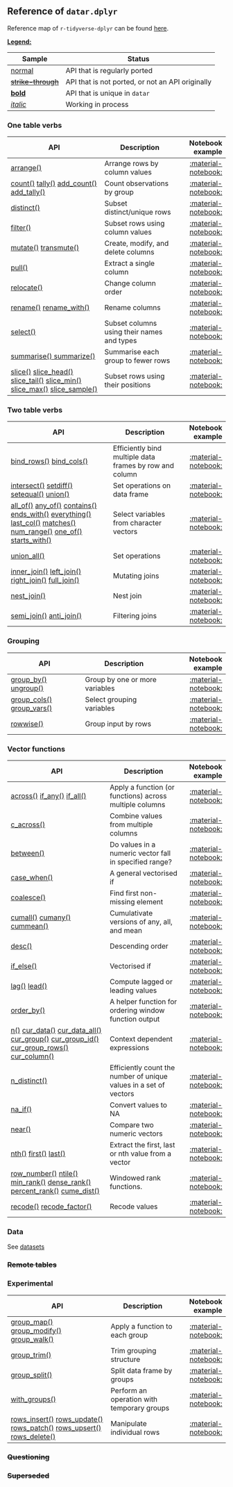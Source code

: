 <style>
.md-typeset__table {
   min-width: 100%;
}

.md-typeset table:not([class]) {
    display: table;
    max-width: 80%;
}
</style>

## Reference of `datar.dplyr`

Reference map of `r-tidyverse-dplyr` can be found [here][1].

<u>**Legend:**</u>

|Sample|Status|
|---|---|
|[normal]()|API that is regularly ported|
|<s>[strike-through]()</s>|API that is not ported, or not an API originally|
|[**bold**]()|API that is unique in `datar`|
|[_italic_]()|Working in process|

### One table verbs

|API|Description|Notebook example|
|---|---|---:|
|[arrange()][2]|Arrange rows by column values| [:material-notebook:][3] |
|[count()][4] [tally()][5] [add_count()][6] [add_tally()][7]|Count observations by group| [:material-notebook:][8] |
|[distinct()][9]|Subset distinct/unique rows| [:material-notebook:][10] |
|[filter()][11]|Subset rows using column values| [:material-notebook:][12] |
|[mutate()][13] [transmute()][14]|Create, modify, and delete columns| [:material-notebook:][15] |
|[pull()][16]|Extract a single column| [:material-notebook:][17] |
|[relocate()][18]|Change column order| [:material-notebook:][19] |
|[rename()][20] [rename_with()][21]|Rename columns| [:material-notebook:][22] |
|[select()][23]|	Subset columns using their names and types| [:material-notebook:][24] |
|[summarise() summarize()][25]| Summarise each group to fewer rows| [:material-notebook:][26] |
|[slice()][27] [slice_head()][28] [slice_tail()][29] [slice_min()][30] [slice_max()][31] [slice_sample()][32]| Subset rows using their positions| [:material-notebook:][33] |

### Two table verbs

|API|Description|Notebook example|
|---|---|---:|
|[bind_rows()][34] [bind_cols()][35]|Efficiently bind multiple data frames by row and column|[:material-notebook:][36]|
|[intersect()][37] [setdiff()][38] [setequal()][39] [union()][40]|Set operations on data frame|[:material-notebook:][41]|
|[all_of()][42] [any_of()][43] [contains()][44] [ends_with()][45] [everything()][46] [last_col()][47] [matches()][48] [num_range()][49] [one_of()][50] [starts_with()][51]|Select variables from character vectors|[:material-notebook:][52]|
|[union_all()][53]|Set operations|[:material-notebook:][54]|
|[inner_join()][55] [left_join()][56] [right_join()][57] [full_join()][58]|Mutating joins|[:material-notebook:][59]|
|[nest_join()][60]|Nest join|[:material-notebook:][61]|
|[semi_join()][62] [anti_join()][63]|Filtering joins|[:material-notebook:][64]|

### Grouping

|API|Description|Notebook example|
|---|---|---:|
|[group_by()][65] [ungroup()][66]|Group by one or more variables|[:material-notebook:][67]|
|[group_cols() group_vars()][68]|Select grouping variables|[:material-notebook:][69]|
|[rowwise()][70]|Group input by rows|[:material-notebook:][71]|

### Vector functions

|API|Description|Notebook example|
|---|---|---:|
|[across()][72] [if_any()][73] [if_all()][74]|Apply a function (or functions) across multiple columns|[:material-notebook:][75]|
|[c_across()][76]|Combine values from multiple columns|[:material-notebook:][77]|
|[between()][78]|Do values in a numeric vector fall in specified range?|[:material-notebook:][79]|
|[case_when()][80]|A general vectorised if|[:material-notebook:][81]|
|[coalesce()][82]|Find first non-missing element|[:material-notebook:][83]|
|[cumall()][84] [cumany()][85] [cummean()][86]|Cumulativate versions of any, all, and mean|[:material-notebook:][87]|
|[desc()][88]|Descending order|[:material-notebook:][89]|
|[if_else()][90]|Vectorised if|[:material-notebook:][91]|
|[lag()][92] [lead()][93]|Compute lagged or leading values|[:material-notebook:][94]|
|[order_by()][95]|A helper function for ordering window function output|[:material-notebook:][96]|
|[n()][97] [cur_data()][98] [cur_data_all()][99] [cur_group()][100] [cur_group_id()][101] [cur_group_rows()][102] [cur_column()][103]|Context dependent expressions|[:material-notebook:][104]|
|[n_distinct()][105]|Efficiently count the number of unique values in a set of vectors|[:material-notebook:][106]|
|[na_if()][107]|Convert values to NA|[:material-notebook:][108]|
|[near()][109]|Compare two numeric vectors|[:material-notebook:][110]|
|[nth()][111] [first()][112] [last()][113]|Extract the first, last or nth value from a vector|[:material-notebook:][114]|
|[row_number()][115] [ntile()][116] [min_rank()][117] [dense_rank()][118] [percent_rank()][119] [cume_dist()][120]|Windowed rank functions.|[:material-notebook:][121]|
|[recode()][122] [recode_factor()][123]|Recode values|[:material-notebook:][124]|

### Data

See [datasets][125]

### <s>Remote tables</s>

### Experimental

|API|Description|Notebook example|
|---|---|---:|
|[group_map()][126] [group_modify()][127] [group_walk()][128]|Apply a function to each group|[:material-notebook:][129]|
|[group_trim()][130]|Trim grouping structure|[:material-notebook:][131]|
|[group_split()][132]|Split data frame by groups|[:material-notebook:][133]|
|[with_groups()][134]|Perform an operation with temporary groups|[:material-notebook:][135]|
|[rows_insert()][136] [rows_update()][137] [rows_patch()][138] [rows_upsert()][139] [rows_delete()][140]|Manipulate individual rows|[:material-notebook:][141]|

### <s>Questioning</s>

### <s>Superseded</s>


[1]: https://dplyr.tidyverse.org/reference/index.html
[2]: ../../api/datar.dplyr.arrange/#datar.dplyr.arrange.arrange
[3]: ../../notebooks/arrange
[4]: ../../api/datar.dplyr.count_tally/#datar.dplyr.count_tally.count
[5]: ../../api/datar.dplyr.count_tally/#datar.dplyr.count_tally.tally
[6]: ../../api/datar.dplyr.count_tally/#datar.dplyr.count_tally.add_count
[7]: ../../api/datar.dplyr.count_tally/#datar.dplyr.count_tally.add_tally
[8]: ../../notebooks/count
[9]: ../../api/datar.dplyr.distinct/#datar.dplyr.distinct.distinct
[10]: ../../notebooks/distinct
[11]: ../../api/datar.dplyr.filter/#datar.dplyr.filter.filter
[12]: ../../notebooks/filter
[13]: ../../api/datar.dplyr.mutate/#datar.dplyr.mutate.mutate
[14]: ../../api/datar.dplyr.mutate/#datar.dplyr.mutate.transmutate
[15]: ../../notebooks/mutate
[16]: ../../api/datar.dplyr.pull/#datar.dplyr.pull.pull
[17]: ../../notebooks/pull
[18]: ../../api/datar.dplyr.relocate/#datar.dplyr.relocate.relocate
[19]: ../../notebooks/relocate
[20]: ../../api/datar.dplyr.rename/#datar.dplyr.rename.rename
[21]: ../../api/datar.dplyr.rename/#datar.dplyr.rename.rename_with
[22]: ../../notebooks/rename
[23]: ../../api/datar.dplyr.select/#datar.dplyr.select.select
[24]: ../../notebooks/select
[25]: ../../api/datar.dplyr.summarise/#datar.dplyr.summarise.summarise
[26]: ../../notebooks/summarise
[27]: ../../api/datar.dplyr.slice/#datar.dplyr.slice.slice
[28]: ../../api/datar.dplyr.slice/#datar.dplyr.slice.slice_head
[29]: ../../api/datar.dplyr.slice/#datar.dplyr.slice.slice_tail
[30]: ../../api/datar.dplyr.slice/#datar.dplyr.slice.slice_min
[31]: ../../api/datar.dplyr.slice/#datar.dplyr.slice.slice_max
[32]: ../../api/datar.dplyr.slice/#datar.dplyr.slice.slice_sample
[33]: ../../notebooks/slice
[34]: ../../api/datar.dplyr.bind/#datar.dplyr.bind.bind_rows
[35]: ../../api/datar.dplyr.bind/#datar.dplyr.bind.bind_cols
[36]: ../../notebooks/bind
[37]: ../../api/datar.base.verbs/#datar.base.verbs.intersect
[38]: ../../api/datar.base.verbs/#datar.base.verbs.setdiff
[39]: ../../api/datar.base.verbs/#datar.base.verbs.seqequal
[40]: ../../api/datar.base.verbs/#datar.base.verbs.union
[41]: ../../notebooks/setops
[42]: ../../api/datar.dplyr.tidyselect/#datar.dplyr.tidyselect.all_of
[43]: ../../api/datar.dplyr.tidyselect/#datar.dplyr.tidyselect.any_of
[44]: ../../api/datar.dplyr.tidyselect/#datar.dplyr.tidyselect.contains
[45]: ../../api/datar.dplyr.tidyselect/#datar.dplyr.tidyselect.ends_with
[46]: ../../api/datar.dplyr.tidyselect/#datar.dplyr.tidyselect.everything
[47]: ../../api/datar.dplyr.tidyselect/#datar.dplyr.tidyselect.last_col
[48]: ../../api/datar.dplyr.tidyselect/#datar.dplyr.tidyselect.matches
[49]: ../../api/datar.dplyr.tidyselect/#datar.dplyr.tidyselect.num_range
[50]: ../../api/datar.dplyr.tidyselect/#datar.dplyr.tidyselect.one_of
[51]: ../../api/datar.dplyr.tidyselect/#datar.dplyr.tidyselect.starts_with
[52]: ../../notebooks/select
[53]: ../../api/datar.dplyr.sets/#datar.dplyr.sets.union_all
[54]: ../../notebooks/select
[55]: ../../api/datar.dplyr.join/#datar.dplyr.join.inner_join
[56]: ../../api/datar.dplyr.join/#datar.dplyr.join.left_join
[57]: ../../api/datar.dplyr.join/#datar.dplyr.join.right_join
[58]: ../../api/datar.dplyr.join/#datar.dplyr.join.full_join
[59]: ../../notebooks/mutate-joins
[60]: ../../api/datar.dplyr.join/#datar.dplyr.join.nest_join
[61]: ../../notebooks/nest-join
[62]: ../../api/datar.dplyr.join/#datar.dplyr.join.semi_join
[63]: ../../api/datar.dplyr.join/#datar.dplyr.join.anti_join
[64]: ../../notebooks/filter-joins
[65]: ../../api/datar.dplyr.group_by/#datar.dplyr.group_by.group_by
[66]: ../../api/datar.dplyr.group_by/#datar.dplyr.group_by.ungroup
[67]: ../../notebooks/group_by
[68]: ../../api/datar.dplyr.group_data/#datar.dplyr.group_data.group_vars
[69]: ../../notebooks/group_by
[70]: ../../api/datar.dplyr.group_by/#datar.dplyr.group_by.rowwise
[71]: ../../notebooks/rowwise
[72]: ../../api/datar.dplyr.across/#datar.dplyr.across.across
[73]: ../../api/datar.dplyr.across/#datar.dplyr.across.if_any
[74]: ../../api/datar.dplyr.across/#datar.dplyr.across.if_all
[75]: ../../notebooks/across
[76]: ../../api/datar.dplyr.across/#datar.dplyr.across.c_across
[77]: ../../notebooks/across
[78]: ../../api/datar.dplyr.funs/#datar.dplyr.funs.between
[79]: ../../notebooks/between
[80]: ../../api/datar.dplyr.if_else/#datar.dplyr.if_else.case_when
[81]: ../../notebooks/case_when
[82]: ../../api/datar.dplyr.funs/#datar.dplyr.funs.coalesce
[83]: ../../notebooks/coalesce
[84]: ../../api/datar.dplyr.funs/#datar.dplyr.funs.cumall
[85]: ../../api/datar.dplyr.funs/#datar.dplyr.funs.cumany
[86]: ../../api/datar.dplyr.funs/#datar.dplyr.funs.cummean
[87]: ../../notebooks/cumall
[88]: ../../api/datar.dplyr.desc/#datar.dplyr.desc.desc
[89]: ../../notebooks/desc
[90]: ../../api/datar.dplyr.if_else/#datar.dplyr.if_else.if_else
[91]: ../../notebooks/case_when
[92]: ../../api/datar.dplyr.lead_lag/#datar.dplyr.lead_lag.lag
[93]: ../../api/datar.dplyr.lead_lag/#datar.dplyr.lead_lag.lead
[94]: ../../notebooks/lead-lag
[95]: ../../api/datar.dplyr.order_by/#datar.dplyr.order_by.order_by
[96]: ../../notebooks/lead-lag
[97]: ../../api/datar.dplyr.context/#datar.dplyr.context.n
[98]: ../../api/datar.dplyr.context/#datar.dplyr.context.cur_data
[99]: ../../api/datar.dplyr.context/#datar.dplyr.context.cur_data_all
[100]: ../../api/datar.dplyr.context/#datar.dplyr.context.cur_group
[101]: ../../api/datar.dplyr.context/#datar.dplyr.context.cur_group_id
[102]: ../../api/datar.dplyr.context/#datar.dplyr.context.cur_group_rows
[103]: ../../api/datar.dplyr.context/#datar.dplyr.context.cur_column
[104]: ../../notebooks/context
[105]: ../../api/datar.dplyr.distinct/#datar.dplyr.distinct.n_distinct
[106]: ../../notebooks/distinct
[107]: ../../api/datar.dplyr.funs/#datar.dplyr.funs.na_if
[108]: ../../notebooks/na_if
[109]: ../../api/datar.dplyr.funs/#datar.dplyr.funs.near
[110]: ../../notebooks/near
[111]: ../../api/datar.dplyr.funs/#datar.dplyr.funs.nth
[112]: ../../api/datar.dplyr.funs/#datar.dplyr.funs.first
[113]: ../../api/datar.dplyr.funs/#datar.dplyr.funs.last
[114]: ../../notebooks/nth
[115]: ../../api/datar.dplyr.rank/#datar.dplyr.rank.row_number
[116]: ../../api/datar.dplyr.rank/#datar.dplyr.rank.ntile
[117]: ../../api/datar.dplyr.rank/#datar.dplyr.rank.min_rank
[118]: ../../api/datar.dplyr.rank/#datar.dplyr.rank.dense_rank
[119]: ../../api/datar.dplyr.rank/#datar.dplyr.rank.percent_rank
[120]: ../../api/datar.dplyr.rank/#datar.dplyr.rank.cume_dist
[121]: ../../notebooks/ranking
[122]: ../../api/datar.dplyr.recode/#datar.dplyr.recode.recode
[123]: ../../api/datar.dplyr.recode/#datar.dplyr.recode.recode_factor
[124]: ../../notebooks/recode
[125]: ../datasets
[126]: ../../api/datar.dplyr.group_iter/#datar.dplyr.group_iter.group_map
[127]: ../../api/datar.dplyr.group_iter/#datar.dplyr.group_iter.group_modify
[128]: ../../api/datar.dplyr.group_iter/#datar.dplyr.group_iter.group_walk
[129]: ../../notebooks/group_map
[130]: ../../api/datar.dplyr.group_iter/#datar.dplyr.group_iter.group_trim
[131]: ../../notebooks/group_trim
[132]: ../../api/datar.dplyr.group_iter/#datar.dplyr.group_iter.group_split
[133]: ../../notebooks/group_split
[134]: ../../api/datar.dplyr.group_iter/#datar.dplyr.group_iter.with_groups
[135]: ../../notebooks/with_groups
[136]: ../../api/datar.dplyr.rows/#datar.dplyr.rows.rows_insert
[137]: ../../api/datar.dplyr.rows/#datar.dplyr.rows.rows_update
[138]: ../../api/datar.dplyr.rows/#datar.dplyr.rows.rows_patch
[139]: ../../api/datar.dplyr.rows/#datar.dplyr.rows.rows_upsert
[140]: ../../api/datar.dplyr.rows/#datar.dplyr.rows.rows_delete
[141]: ../../notebooks/rows
